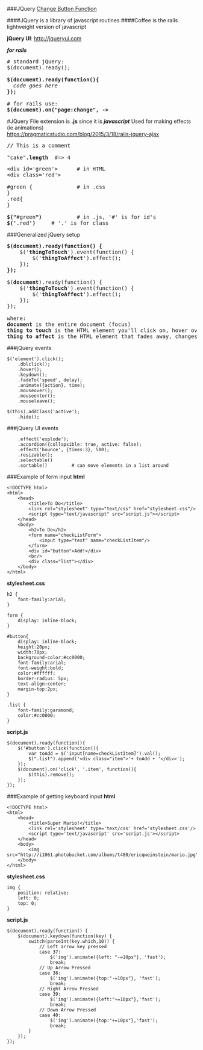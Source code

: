 ###JQuery
[Change Button Function](http://stackoverflow.com/questions/15543482/change-the-buttons-function-with-jquery)

####JQuery is a library of javascript routines
####Coffee is the rails lightweight version of javascript

**jQuery UI**: http://jqueryui.com  

***for rails***
<pre>
# standard jQuery:
$(document).ready();

<b>$(document).ready(function(){</b>
  <em>code goes here</em>
<b>});</b>

# for rails use:
<b>$(document).on("page:change", -> </b>
</pre>

#JQuery
File extension is <b>.js</b> since it is <b><em>javascript</em></b>
Used for making effects (ie animations)  
https://pragmaticstudio.com/blog/2015/3/18/rails-jquery-ajax  

<pre>
<b>//</b> This is a comment

"cake"<b>.length</b>  #=> 4
</pre>

<pre>
&ltdiv id='green'&gt      # in HTML
&ltdiv class='red'&gt

#green {              # in .css
}
.red{
}

<b>$("</b>#green<b>")</b>           # in .js, '#' is for id's
<b>$('</b>.red<b>')</b>		# '.' is for class
</pre>

###Generalized jQuery setup
<pre>
<b>$(document).ready(function() {</b>
    $('<b>thingToTouch</b>').event(function() {
        $('<b>thingToAffect</b>').effect();
    });
<b>});</b>

$(<b>document</b>).ready(function() {
    $('<b>thingToTouch</b>').event(function() {
        $('<b>thingToAffect</b>').effect();
    });
});

where:
<b>document</b> is the entire document (focus)
<b>thing to touch</b> is the HTML element you'll click on, hover over, or otherwise interact with
<b>thing to affect</b> is the HTML element that fades away, changes size, or undergoes some other transformation
</pre>

###jQuery events
```
$('element').click();
	.dblclick();
	.hover();
	.keydown();
	.fadeTo('speed', delay);
	.animate({action}, time);
	.mouseover();
	.mouseenter();
	.mouseleave();
	
$(this).addClass('active');
	.hide();
```
###jQuery UI events
```
	.effect('explode');
	.accordion({collapsible: true, active: false);
	.effect('bounce', {times:3}, 500);
	.resizable();
	.selectable()
	.sortable()			# can move elements in a list around
```

###Example of form input
**html**
```
<!DOCTYPE html>
<html>
    <head>
    	<title>To Do</title>
        <link rel="stylesheet" type="text/css" href="stylesheet.css"/>
        <script type="text/javascript" src="script.js"></script>
	</head>
	<body>
		<h2>To Do</h2>
		<form name="checkListForm">
			<input type="text" name="checkListItem"/>
		</form>
		<div id="button">Add!</div>
		<br/>
		<div class="list"></div>
	</body>
</html>
```
**stylesheet.css**
```
h2 {
    font-family:arial;
}

form {
    display: inline-block;
}

#button{
    display: inline-block;
    height:20px;
	width:70px;
	background-color:#cc0000;
	font-family:arial;
	font-weight:bold;
	color:#ffffff;
	border-radius: 5px;
	text-align:center;
	margin-top:2px;
}

.list {
	font-family:garamond;
	color:#cc0000;
}
```
**script.js**  
```
$(document).ready(function(){
    $('#button').click(function(){
        var toAdd = $('input[name=checkListItem]').val();
        $(".list").append('<div class="item">'+ toAdd + '</div>');
    });
    $(document).on('click', '.item', function(){
        $(this).remove();
    });
});
```
###Example of getting keyboard input
**html**
```
<!DOCTYPE html>
<html>
    <head>
    	<title>Super Mario!</title>
        <link rel='stylesheet' type='text/css' href='stylesheet.css'/>
		<script type='text/javascript' src='script.js'></script>
	</head>
	<body>
        <img src="http://i1061.photobucket.com/albums/t480/ericqweinstein/mario.jpg"/>
	</body>
</html>
```
**stylesheet.css**
```
img {
    position: relative;
    left: 0;
    top: 0;
}
```
**script.js**
```
$(document).ready(function() {
    $(document).keydown(function(key) {
        switch(parseInt(key.which,10)) {
			// Left arrow key pressed
			case 37:
				$('img').animate({left: "-=10px"}, 'fast');
				break;
			// Up Arrow Pressed
			case 38:
				$('img').animate({top:"-=10px"}, 'fast');
				break;
			// Right Arrow Pressed
			case 39:
				$('img').animate({left:"+=10px"},'fast');
				break;
			// Down Arrow Pressed
			case 40:
				$('img').animate({top:"+=10px"},'fast');
				break;
		}
	});
});
```

